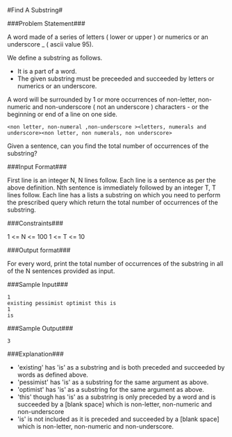 #Find A Substring#

###Problem Statement###

A word made of a series of letters ( lower or upper ) or numerics or an underscore _ ( ascii value 95).

We define a substring as follows.

* It is a part of a word.
* The given substring must be preceeded and succeeded by letters or numerics or an underscore.

A word will be surrounded by 1 or more occurrences of non-letter, non-numeric and non-underscore ( not an underscore ) characters - or the beginning or end of a line on one side.  
  
```
<non letter, non-numeral ,non-underscore ><letters, numerals and underscore><non letter, non numerals, non underscore>

```

Given a sentence, can you find the total number of occurrences of the substring?

###Input Format###

First line is an integer N, N lines follow. Each line is a sentence as per the above definition.
Nth sentence is immediately followed by an integer T, T lines follow.
Each line has a lists a substring on which you need to perform the prescribed query which return the total number of occurrences of the substring.

###Constraints###

1 <= N <= 100
1 <= T <= 10

###Output format###

For every word, print the total number of occurrences of the substring in all of the N sentences provided as input.

###Sample Input###
```
1
existing pessimist optimist this is
1
is
```
###Sample Output###
```
3
```
###Explanation###

*    'existing' has 'is' as a substring and is both preceded and succeeded by words as defined above.
*    'pessimist' has 'is' as a substring for the same argument as above.
*    'optimist' has 'is' as a substring for the same argument as above.
*    'this' though has 'is' as a substring is only preceded by a word and is succeeded by a [blank space] which is non-letter, non-numeric and non-underscore
*    'is' is not included as it is preceded and succeeded by a [blank space] which is non-letter, non-numeric and non-underscore.

